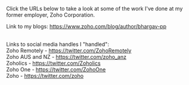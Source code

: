Click the URLs below to take a look at some of the work I've done at my former employer, Zoho Corporation. <br/>

Link to my blogs: https://www.zoho.com/blog/author/bhargav-pp <br/><br/>

Links to social media handles I "handled":<br/>
Zoho Remotely - https://twitter.com/ZohoRemotely <br/>
Zoho AUS and NZ - https://twitter.com/zoho_anz <br/>
Zoholics - https://twitter.com/Zoholics <br/>
Zoho One - https://twitter.com/ZohoOne <br/>
Zoho - https://twitter.com/zoho <br/>
